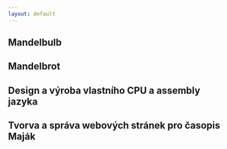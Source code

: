 ```yaml
---
layout: default
---
```

## Mandelbulb

## Mandelbrot

## Design a výroba vlastního CPU a assembly jazyka

## Tvorva a správa webových stránek pro časopis Maják
